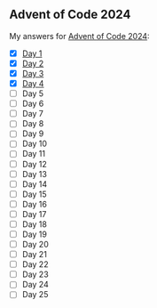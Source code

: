 ## Advent of Code 2024

My answers for [Advent of Code 2024](https://adventofcode.com/2024):

- [x] [Day 1](src/day1.cpp)
- [x] [Day 2](src/day2.cpp)
- [x] [Day 3](src/day3.cpp)
- [x] [Day 4](src/day4.cpp)
- [ ] Day 5
- [ ] Day 6
- [ ] Day 7
- [ ] Day 8
- [ ] Day 9
- [ ] Day 10
- [ ] Day 11
- [ ] Day 12
- [ ] Day 13
- [ ] Day 14
- [ ] Day 15
- [ ] Day 16
- [ ] Day 17
- [ ] Day 18
- [ ] Day 19
- [ ] Day 20
- [ ] Day 21
- [ ] Day 22
- [ ] Day 23
- [ ] Day 24
- [ ] Day 25